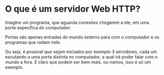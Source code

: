 # O que é um servidor Web HTTP?

Imagine um programa, que aguarda conexões chegarem a ele, em uma porta específica do computador.

Portas são apenas entradas do mundo externo para com o computador e os programas que rodam nele.

Ou seja, é possível que sejam iniciados por exemplo 3 servidores, cada um escutando a uma porta distinta no computador, a qual irá poder falar com o mundo a fora. É claro que podem ser bem mais, ou menos, isso é só um exemplo.
